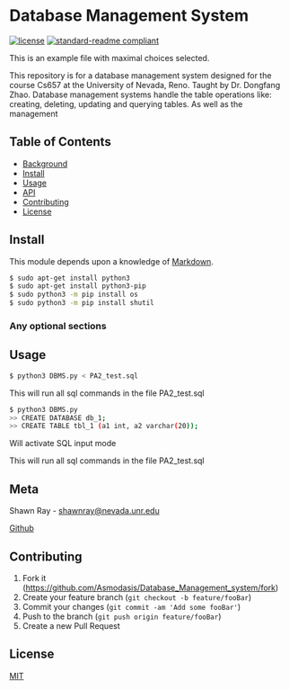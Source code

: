 # Database Management System


[![license](https://img.shields.io/github/license/asmodasis/Database_management_system.svg)](LICENSE)
[![standard-readme compliant](https://img.shields.io/badge/readme%20style-standard-brightgreen.svg?style=flat-square)](https://github.com/RichardLitt/standard-readme)

This is an example file with maximal choices selected.

This repository is for a database management system designed for the course Cs657 at the University of Nevada, Reno. Taught by Dr. Dongfang Zhao. Database management systems handle the table operations like: creating, deleting, updating and querying tables. As well as the management 


## Table of Contents

- [Background](#background)
- [Install](#install)
- [Usage](#usage)
- [API](#api)
- [Contributing](#contributing)
- [License](#license)


## Install

This module depends upon a knowledge of [Markdown]().

```sh
$ sudo apt-get install python3
$ sudo apt-get install python3-pip
$ sudo python3 -m pip install os
$ sudo python3 -m pip install shutil
```

### Any optional sections

## Usage

```sh
$ python3 DBMS.py < PA2_test.sql

```
This will run all sql commands in the file PA2_test.sql

```sh
$ python3 DBMS.py 
>> CREATE DATABASE db_1;
>> CREATE TABLE tbl_1 (a1 int, a2 varchar(20)); 
```
Will activate SQL input mode

This will run all sql commands in the file PA2_test.sql


## Meta

Shawn Ray - shawnray@nevada.unr.edu

[Github](https://github.com/Asmodasis)

## Contributing

1. Fork it (<https://github.com/Asmodasis/Database_Management_system/fork>)
2. Create your feature branch (`git checkout -b feature/fooBar`)
3. Commit your changes (`git commit -am 'Add some fooBar'`)
4. Push to the branch (`git push origin feature/fooBar`)
5. Create a new Pull Request

## License

[MIT](../LICENSE)
